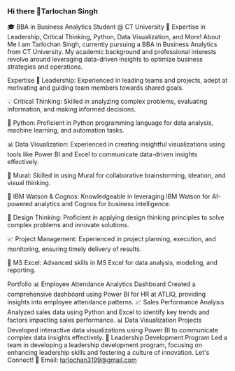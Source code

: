 ### Hi there 👋Tarlochan Singh
🎓 BBA in Business Analytics Student @ CT University
🌟 Expertise in Leadership, Critical Thinking, Python, Data Visualization, and More!
About Me
I am Tarlochan Singh, currently pursuing a BBA in Business Analytics from CT University. My academic background and professional interests revolve around leveraging data-driven insights to optimize business strategies and operations.

Expertise
🚀 Leadership: Experienced in leading teams and projects, adept at motivating and guiding team members towards shared goals.

💡 Critical Thinking: Skilled in analyzing complex problems, evaluating information, and making informed decisions.

🐍 Python: Proficient in Python programming language for data analysis, machine learning, and automation tasks.

📊 Data Visualization: Experienced in creating insightful visualizations using tools like Power BI and Excel to communicate data-driven insights effectively.

🎨 Mural: Skilled in using Mural for collaborative brainstorming, ideation, and visual thinking.

🤖 IBM Watson & Cognos: Knowledgeable in leveraging IBM Watson for AI-powered analytics and Cognos for business intelligence.

🎨 Design Thinking: Proficient in applying design thinking principles to solve complex problems and innovate solutions.

📈 Project Management: Experienced in project planning, execution, and monitoring, ensuring timely delivery of results.

🔢 MS Excel: Advanced skills in MS Excel for data analysis, modeling, and reporting.

Portfolio
📊 Employee Attendance Analytics Dashboard
Created a comprehensive dashboard using Power BI for HR at ATLIQ, providing insights into employee attendance patterns.
📈 Sales Performance Analysis
Analyzed sales data using Python and Excel to identify key trends and factors impacting sales performance.
📊 Data Visualization Projects
Developed interactive data visualizations using Power BI to communicate complex data insights effectively.
🧠 Leadership Development Program
Led a team in developing a leadership development program, focusing on enhancing leadership skills and fostering a culture of innovation.
Let's Connect!
📧 Email: tarlochan3199@gmail.com

<!--
**Tarlochan-Singh/Tarlochan-singh** is a ✨ _special_ ✨ repository because its `README.md` (this file) appears on your GitHub profile.

Here are some ideas to get you started:

- 🔭 I’m currently working on ...
- 🌱 I’m currently learning ...
- 👯 I’m looking to collaborate on ...
- 🤔 I’m looking for help with ...
- 💬 Ask me about ...
- 📫 How to reach me: ...
- 😄 Pronouns: ...
- ⚡ Fun fact: ...
-->
